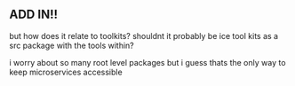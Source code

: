 ## ADD IN!!
but how does it relate to toolkits? shouldnt it probably be ice tool kits as a src package with the tools within? 

i worry about so many root level packages but i guess thats the only way to keep microservices accessible